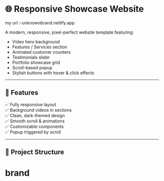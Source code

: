 # 🌐 Responsive Showcase Website
my url :-unknownbrand.netlify.app

A modern, responsive, pixel-perfect website template featuring:
- Video hero background  
- Features / Services section  
- Animated customer counters  
- Testimonials slider  
- Portfolio showcase grid  
- Scroll-based popup  
- Stylish buttons with hover & click effects  

---

## 🚀 Features

✅ Fully responsive layout  
✅ Background videos in sections  
✅ Clean, dark-themed design  
✅ Smooth scroll & animations  
✅ Customizable components  
✅ Popup triggered by scroll

---

## 📂 Project Structure

# brand
